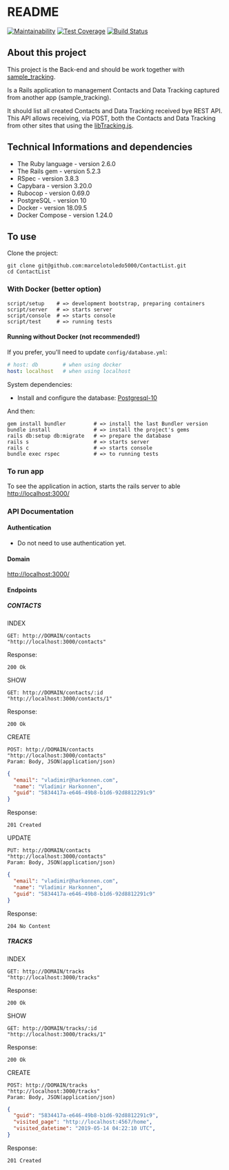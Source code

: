 # README

[![Maintainability][codeclimate-badge-maintainability]][codeclimate-maintainability] [![Test Coverage][codeclimate-badge-coverage]][codeclimate-coverage] [![Build Status][travis-badge]][travis]

## About this project

This project is the Back-end and should be work together with [sample_tracking](https://github.com/marcelotoledo5000/sample_tracking).

Is a Rails application to management Contacts and Data Tracking captured from another app (sample_tracking).

It should list all created Contacts and Data Tracking received bye REST API. This API allows receiving, via POST, both the Contacts and Data Tracking from other sites that using the [libTracking.js](https://github.com/marcelotoledo5000/sample_tracking/blob/master/public/assets/js/libTracking.js).

## Technical Informations and dependencies

* The Ruby language - version 2.6.0
* The Rails gem     - version 5.2.3
* RSpec             - version 3.8.3
* Capybara          - version 3.20.0
* Rubocop           - version 0.69.0
* PostgreSQL        - version 10
* Docker            - version 18.09.5
* Docker Compose    - version 1.24.0

## To use

Clone the project:

``` Shell
git clone git@github.com:marcelotoledo5000/ContactList.git
cd ContactList
```

### With Docker (better option)

``` Shell
script/setup    # => development bootstrap, preparing containers
script/server   # => starts server
script/console  # => starts console
script/test     # => running tests
```

#### Running without Docker (not recommended!)

If you prefer, you'll need to update `config/database.yml`:

``` Yaml
# host: db        # when using docker
host: localhost   # when using localhost
```

System dependencies:

* Install and configure the database: [Postgresql-10](https://www.postgresql.org/download/)

And then:

``` Shell
gem install bundler         # => install the last Bundler version
bundle install              # => install the project's gems
rails db:setup db:migrate   # => prepare the database
rails s                     # => starts server
rails c                     # => starts console
bundle exec rspec           # => to running tests
```

### To run app

To see the application in action, starts the rails server to able [http://localhost:3000/](http://localhost:3000.)

### API Documentation

#### Authentication

* Do not need to use authentication yet.

#### Domain

[http://localhost:3000/](http://localhost:3000)

#### Endpoints

##### CONTACTS

INDEX

```code
GET: http://DOMAIN/contacts
"http://localhost:3000/contacts"
```

Response:

```code
200 Ok
```

SHOW

```code
GET: http://DOMAIN/contacts/:id
"http://localhost:3000/contacts/1"
```

Response:

```code
200 Ok
```

CREATE

```code
POST: http://DOMAIN/contacts
"http://localhost:3000/contacts"
Param: Body, JSON(application/json)
```

```json
{
  "email": "vladimir@harkonnen.com",
  "name": "Vladimir Harkonnen",
  "guid": "5834417a-e646-49b8-b1d6-92d8812291c9"
}
```

Response:

```code
201 Created
```

UPDATE

```code
PUT: http://DOMAIN/contacts
"http://localhost:3000/contacts"
Param: Body, JSON(application/json)
```

```json
{
  "email": "vladimir@harkonnen.com",
  "name": "Vladimir Harkonnen",
  "guid": "5834417a-e646-49b8-b1d6-92d8812291c9"
}
```

Response:

```code
204 No Content
```

##### TRACKS

INDEX

```code
GET: http://DOMAIN/tracks
"http://localhost:3000/tracks"
```

Response:

```code
200 Ok
```

SHOW

```code
GET: http://DOMAIN/tracks/:id
"http://localhost:3000/tracks/1"
```

Response:

```code
200 Ok
```

CREATE

```code
POST: http://DOMAIN/tracks
"http://localhost:3000/tracks"
Param: Body, JSON(application/json)
```

```json
{
  "guid": "5834417a-e646-49b8-b1d6-92d8812291c9",
  "visited_page": "http://localhost:4567/home",
  "visited_datetime": "2019-05-14 04:22:10 UTC",
}
```

Response:

```code
201 Created
```

[codeclimate-badge-maintainability]: https://api.codeclimate.com/v1/badges/6c7b7281c2b791bb3b95/maintainability
[codeclimate-maintainability]: https://codeclimate.com/github/marcelotoledo5000/ContactList/maintainability

[codeclimate-badge-coverage]: https://api.codeclimate.com/v1/badges/6c7b7281c2b791bb3b95/test_coverage
[codeclimate-coverage]: https://codeclimate.com/github/marcelotoledo5000/ContactList/test_coverage

[travis-badge]: https://travis-ci.com/marcelotoledo5000/ContactList.svg?branch=master
[travis]: https://travis-ci.com/marcelotoledo5000/ContactList
